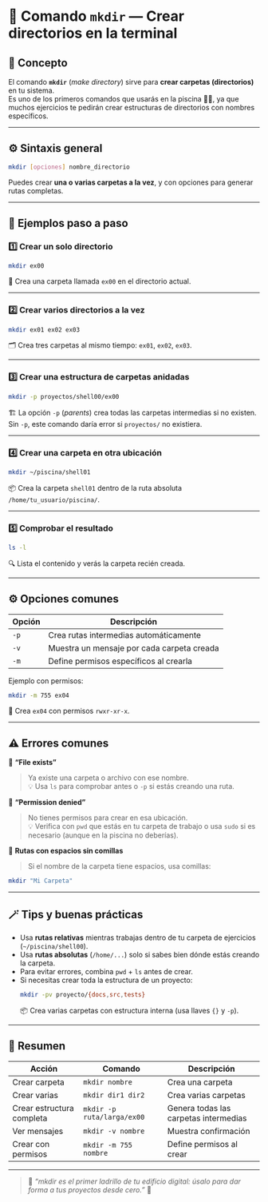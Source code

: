 # 📁 Comando `mkdir` — Crear directorios en la terminal

## 🧠 Concepto
El comando **`mkdir`** (*make directory*) sirve para **crear carpetas (directorios)** en tu sistema.  
Es uno de los primeros comandos que usarás en la piscina 🏊‍♂️, ya que muchos ejercicios te pedirán crear estructuras de directorios con nombres específicos.

---

## ⚙️ Sintaxis general

```bash
mkdir [opciones] nombre_directorio
```

Puedes crear **una o varias carpetas a la vez**, y con opciones para generar rutas completas.

---

## 📘 Ejemplos paso a paso

### 1️⃣ Crear un solo directorio
```bash
mkdir ex00
```
📂 Crea una carpeta llamada `ex00` en el directorio actual.

---

### 2️⃣ Crear varios directorios a la vez
```bash
mkdir ex01 ex02 ex03
```
🗂️ Crea tres carpetas al mismo tiempo: `ex01`, `ex02`, `ex03`.

---

### 3️⃣ Crear una estructura de carpetas anidadas
```bash
mkdir -p proyectos/shell00/ex00
```
🏗️ La opción `-p` (*parents*) crea todas las carpetas intermedias si no existen.  
Sin `-p`, este comando daría error si `proyectos/` no existiera.

---

### 4️⃣ Crear una carpeta en otra ubicación
```bash
mkdir ~/piscina/shell01
```
📦 Crea la carpeta `shell01` dentro de la ruta absoluta `/home/tu_usuario/piscina/`.

---

### 5️⃣ Comprobar el resultado
```bash
ls -l
```
🔍 Lista el contenido y verás la carpeta recién creada.

---

## ⚙️ Opciones comunes

| Opción | Descripción |
|--------|--------------|
| `-p` | Crea rutas intermedias automáticamente |
| `-v` | Muestra un mensaje por cada carpeta creada |
| `-m` | Define permisos específicos al crearla |

Ejemplo con permisos:
```bash
mkdir -m 755 ex04
```
📜 Crea `ex04` con permisos `rwxr-xr-x`.

---

## ⚠️ Errores comunes

🚫 **“File exists”**  
> Ya existe una carpeta o archivo con ese nombre.  
💡 Usa `ls` para comprobar antes o `-p` si estás creando una ruta.

🚫 **“Permission denied”**  
> No tienes permisos para crear en esa ubicación.  
💡 Verifica con `pwd` que estás en tu carpeta de trabajo o usa `sudo` si es necesario (aunque en la piscina no deberías).

🚫 **Rutas con espacios sin comillas**  
> Si el nombre de la carpeta tiene espacios, usa comillas:
```bash
mkdir "Mi Carpeta"
```

---

## 🪄 Tips y buenas prácticas

- Usa **rutas relativas** mientras trabajas dentro de tu carpeta de ejercicios (`~/piscina/shell00`).  
- Usa **rutas absolutas** (`/home/...`) solo si sabes bien dónde estás creando la carpeta.  
- Para evitar errores, combina `pwd` + `ls` antes de crear.  
- Si necesitas crear toda la estructura de un proyecto:
  ```bash
  mkdir -pv proyecto/{docs,src,tests}
  ```
  📦 Crea varias carpetas con estructura interna (usa llaves `{}` y `-p`).

---

## 🎯 Resumen

| Acción | Comando | Descripción |
|--------|----------|-------------|
| Crear carpeta | `mkdir nombre` | Crea una carpeta |
| Crear varias | `mkdir dir1 dir2` | Crea varias carpetas |
| Crear estructura completa | `mkdir -p ruta/larga/ex00` | Genera todas las carpetas intermedias |
| Ver mensajes | `mkdir -v nombre` | Muestra confirmación |
| Crear con permisos | `mkdir -m 755 nombre` | Define permisos al crear |

---

> 💬 *“mkdir es el primer ladrillo de tu edificio digital: úsalo para dar forma a tus proyectos desde cero.”* 🧱
